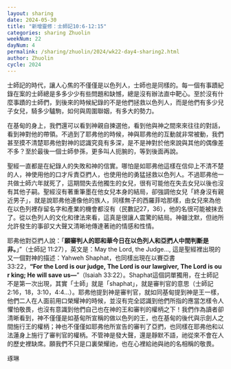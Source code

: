 ```yaml
---
layout: sharing
date: 2024-05-30
title: "新增靈修：士師記10:6-12:15"
categories: sharing Zhuolin
weekNum: 22
dayNum: 4
permalink: /sharing/zhuolin/2024/wk22-day4-sharing2.html
author: Zhuolin
cycle: 2024
---  
```


士師記的時代，讓人心焦的不僅僅是以色列人，士師也是同樣的。每一個有事蹟紀錄在案的士師總是多多少少有些問題和缺憾，總是沒有辦法直中靶心。至於沒有什麼事蹟的士師們，到後來的時候紀錄的不是他們拯救以色列人，而是他們有多少兒子女兒，騎多少驢駒，如何與周圍聯姻，有多大的勢力。

在基甸的身上，我們還可以看到神親自揀選他，看到他與神之間來來往往的對話，看到神對他的帶領。不過到了耶弗他的時候，神與耶弗他的互動就非常被動，我們甚至摸不清楚耶弗他對神的認識究竟有多深，是不是神對於他來說與其他的偶像差不多？至於最後一個士師參孫，更多叫人扼腕的，等到後面再說。

聖經一直都是在紀錄人的失敗和神的信實。哪怕是如耶弗他這樣在信仰上不清不楚的人，神使用他的口才斥責亞捫人，也使用他的勇猛拯救以色列人。不過耶弗他一共做士師六年就死了，這期間失去他獨生的女兒，很有可能他在失去女兒以後也沒有其他子嗣。聖經沒有著重筆墨在他女兒本身的結局，卻強調他女兒「終身沒有親近男子」，就是說耶弗他連像他的族人，同樣無子的西羅菲哈那樣，由女兒來為他在以色列裡存留名字和產業的機會都沒有（民數記27，36），他的名很可能被抹去了。從以色列人的文化和律法來看，這真是很讓人震驚的結局。神雖沈默，但祂所允許發生的事卻又大聲又清晰地傳達著祂的情感和性情。

耶弗他對亞捫人說：「**願審判人的耶和華今日在以色列人和亞捫人中間判斷是非。**」”（‭‭士師記‬ ‭11:27‬），英文是：May the Lord, the Judge…, 這是聖經裡出現的又一個對神的描述：Yahweh Shaphat，也同樣出現在以賽亞書33:22，**“For the Lord is our judge, The Lord is our lawgiver, The Lord is our king; He will save us—**”（Isaiah‬ ‭33:22‬）。Shaphat這個詞單獨用，在士師記不是第一次出現，其實「士師」就是「shaphat」，就是審判官的意思（士師記2:16，18，3:10，4:4…）。耶弗他提到神是審判官，就如同基甸提到神是王一樣，他們二人在人面前用口榮耀神的時候，並沒有完全認識到他們所指的應當怎樣令人懼怕敬畏，也沒有意識到他們自己也在神的王和審判的權柄之下！我們作為讀者卻清晰看到，神不僅僅是如基甸所宣稱的做以色列的王，也在基甸的後代與示劍人之間施行王的權柄；神也不僅僅如耶弗他所宣告的審判了亞捫，也同樣在耶弗他和以法蓮身上施行了審判官的權柄。不管神是發大聲，還是靜默不語，祂從來不會在人的歷史裡缺席。願我們不只是口裏榮耀祂，也在心裡給祂與祂的名相稱的敬畏。

琢琳


